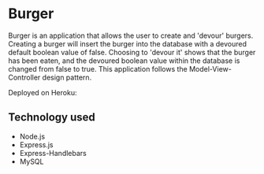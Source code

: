 # Burger

Burger is an application that allows the user to create and 'devour' burgers. Creating a burger will insert the burger into the database with a devoured default boolean value of false. Choosing to 'devour it' shows that the burger has been eaten, and the devoured boolean value within the database is changed from false to true. This application follows the Model-View-Controller design pattern.

Deployed on Heroku: 

## Technology used

* Node.js
* Express.js
* Express-Handlebars
* MySQL